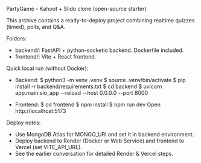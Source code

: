 PartyGame - Kahoot + Slido clone (open-source starter)

This archive contains a ready-to-deploy project combining realtime quizzes (timed), polls, and Q&A.

Folders:
- backend/: FastAPI + python-socketio backend. Dockerfile included.
- frontend/: Vite + React frontend.

Quick local run (without Docker):
- Backend:
  $ python3 -m venv .venv
  $ source .venv/bin/activate
  $ pip install -r backend/requirements.txt
  $ cd backend
  $ uvicorn app.main:sio_app --reload --host 0.0.0.0 --port 8000

- Frontend:
  $ cd frontend
  $ npm install
  $ npm run dev
  Open http://localhost:5173

Deploy notes:
- Use MongoDB Atlas for MONGO_URI and set it in backend environment.
- Deploy backend to Render (Docker or Web Service) and frontend to Vercel (set VITE_API_URL).
- See the earlier conversation for detailed Render & Vercel steps.

